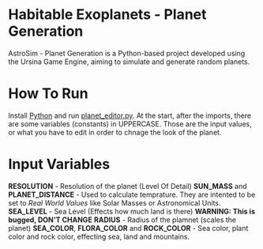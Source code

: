 # Habitable Exoplanets - Planet Generation
AstroSim - Planet Generation is a Python-based project developed using the Ursina Game Engine, aiming to simulate and generate random planets.

# How To Run
Install [Python](python.org) and run [planet_editor.py](planet_editor.py).
At the start, after the imports, there are some variables (constants) in UPPERCASE. Those are the input values, or what you have to edit in order to chnage the look of the planet.

# Input Variables
**RESOLUTION** - Resolution of the planet (Level Of Detail)
**SUN_MASS** and **PLANET_DISTANCE** - Used to calculate temprature. They are intented to be set to _Real World Values_ like Solar Masses or Astronomical Units.
**SEA_LEVEL** - Sea Level (Effects how much land is there) **WARNING: This is bugged, DON'T CHANGE**
**RADIUS** - Radius of the plamnet (scales the planet)
**SEA_COLOR**, **FLORA_COLOR** and **ROCK_COLOR** - Sea color, plant color and rock color, effecting sea, land and mountains.

